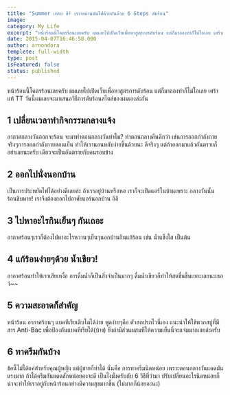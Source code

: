 ```yaml
---
title: "Summer เหรอ ฮึ! เราจะผ่านมันไปด้วยกันด้วย 6 Steps ดับร้อน"
image:
category: My Life
excerpt: "หน้าร้อนนี้โคตรร้อนเลยครับ ผมเลยไปเปิดเว็บเพื่อหาสูตรการดับร้อน แต่ก็มาลองทำก็ไม่โอเลย เศร้าแท้ TT"
date: 2015-04-07T16:46:58.000
author: arnondora
templete: full-width
type: post
isFeatured: false
status: published
---
```


หน้าร้อนนี้โคตรร้อนเลยครับ ผมเลยไปเปิดเว็บเพื่อหาสูตรการดับร้อน แต่ก็มาลองทำก็ไม่โอเลย เศร้าแท้ TT วันนี้ผมเลยจะมาเสนอวิธีการดับร้อนสไตล์ของผมเองล่ะกัน

## 1 เปลี่ยนเวลาทำกิจกรรมกลางแจ้ง
อากาศกลางวันออกจะร้อน จะมาทำตอนกลางวันทำไม? ทำตอนกลางคืนดีกว่า เช่นการออกกำลังกาย จริงๆการออกกำลังกายตอนเย็น ทำให้เรานอนหลับง่ายขึ้นด้วยนะ ดีจริงๆ แต่ถ้าออกมาแล้วอันตรายก็อย่าเลยนะครับ เดียวจะเป็นอันตรายกับคนรอบข้าง

## 2 ออกไปนั่งนอกบ้าน
เป็นการประหยัดไฟได้อย่างดีเลยล่ะ ถ้าเราอยู่บ้านหรือหอ เราก็จะเปิดแอร์ในบ้านเพราะ กลางวันนั้นร้อนชิบหาย! เราจึงต้องออกไปอาศัยแอร์นอกบ้าน อิอิ

## 3 ไปหาอะไรกินเย็นๆ กันเถอะ
อากาศร้อนๆเราก็ต้องไปหาอะไรหวานๆเย็นๆนอกบ้านกินแก้ร้อน เช่น น้ำแข็งใส เป็นต้น

## 4 แก้ร้อนง่ายๆด้วย น้ำเขียว!
อากาศร้อนทำให้เราเสียเหงื่อ การดื่มน้ำก็เป็นสิ่งจำเป็นมากๆ ดื่มน้ำเขียวก็ทำให้สดชื่นขึ้นเยอะเลยนะเธอว์~~

## 5 ความสะอาดก็สำคัญ
หน้าร้อน อากาศร้อนๆ แบคทีเรียเติบโตได้ง่าย พูดง่ายๆคือ ตัวสกปรกไวนี่เอง แนะนำให้ใช้พวกสบู่ที่มีสาร Anti-Bac เพื่อป้องกันแบคทีเรียได้(บ้าง) ยิ่งถ่ามีส่วนผสมทีให้ความเย็นนี่จะแจ่มมากเลยล่ะครับ

## 6 ทาครีมกันบ้าง
ข้อนี้ไม่ได้แค่สำหรับคุณผู้หญิง แต่ผู้ชายก็ทำได้ นั่นคือ การทาครีมนิดหน่อย เพราะตอนกลางวันแดดมันแรงมาก ถ้าได้ครีมกันแดดสักหน่อยคงจะดี
เป็นไงมั่งครับกับ 6 วิธีที่ว่ามา ปรับเปลี่ยนอะไรนิดหน่อยก็น่าจะทำให้เราอยู่กับหน้าร้อนอย่างมีความสุขมากขึ้น (ไม่มากก็น้อยอะนะ)
